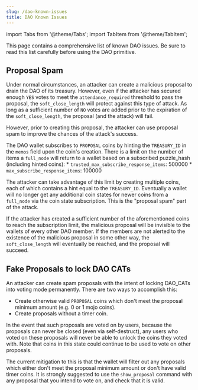 ```yaml
---
slug: /dao-known-issues
title: DAO Known Issues
---
```


import Tabs from '@theme/Tabs';
import TabItem from '@theme/TabItem';

This page contains a comprehensive list of known DAO issues. Be sure to read this list carefully before using the DAO primitive.

## Proposal Spam

Under normal circumstances, an attacker can create a malicious proposal to drain the DAO of its treasury. However, even if the attacker has secured enough `YES` votes to meet the `attendance_required` threshold to pass the proposal, the `soft_close_length` will protect against this type of attack. As long as a sufficient number of `NO` votes are added prior to the expiration of the `soft_close_length`, the proposal (and the attack) will fail.

However, prior to creating this proposal, the attacker can use proposal spam to improve the chances of the attack's success.

The DAO wallet subscribes to `PROPOSAL` coins by hinting the `TREASURY_ID` in the `memos` field upon the coin's creation. There is a limit on the number of items a `full_node` will return to a wallet based on a subscribed puzzle_hash (including hinted coins):
	* `trusted_max_subscribe_response_items`: 500000
	* `max_subscribe_response_items`: 100000

The attacker can take advantage of this limit by creating multiple coins, each of which contains a hint equal to the `TREASURY_ID`. Eventually a wallet will no longer get any additional coin states for newer coins from a `full_node` via the coin state subscription. This is the "proposal spam" part of the attack.

If the attacker has created a sufficient number of the aforementioned coins to reach the subscription limit, the malicious proposal will be invisible to the wallets of every other DAO member. If the members are not alerted to the existence of the malicious proposal in some other way, the `soft_close_length` will eventually be reached, and the proposal will succeed.

## Fake Proposals to lock DAO CATs

An attacker can create spam proposals with the intent of locking DAO_CATs into voting mode permanently. There are two ways to accomplish this:

* Create otherwise valid `PROPOSAL` coins which don't meet the proposal minimum amount (e.g. 0 or 1 mojo coins).
* Create proposals without a timer coin.

In the event that such proposals are voted on by users, because the proposals can never be closed (even via self-destruct), any users who voted on these proposals will never be able to unlock the coins they voted with. Note that coins in this state could continue to be used to vote on other proposals.

The current mitigation to this is that the wallet will filter out any proposals which either don't meet the proposal minimum amount or don't have valid timer coins. It is strongly suggested to use the `show_proposal` command with any proposal that you intend to vote on, and check that it is valid.
